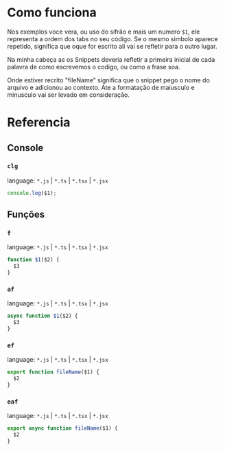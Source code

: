 
# Como funciona 
Nos exemplos voce vera, ou uso do sifrão e mais um numero `$1`, ele representa a ordem dos tabs no seu código. Se o mesmo simbolo aparece repetido, significa que oque for escrito ali vai se refletir para o outro lugar.

Na minha cabeça as os Snippets deveria refletir a primeira inicial de cada palavra de como escrevemos o codigo, ou como a frase soa.

Onde estiver recrito "fileName" significa que o snippet pego o nome do arquivo e adicionou ao contexto. Ate a formatação de maiusculo e minusculo vai ser levado em consideração.

# Referencia 


## Console

### ``clg`` 
language: ``*.js`` | ``*.ts`` | ``*.tsx`` | ``*.jsx``

```js
console.log($1);
```

## Funções 

### ``f``
language: ``*.js`` | ``*.ts`` | ``*.tsx`` | ``*.jsx``
```ts
function $1($2) {
  $3
}
```

### ``af``
language: ``*.js`` | ``*.ts`` | ``*.tsx`` | ``*.jsx``
```ts
async function $1($2) {
  $3
}
```

### ``ef``
language: ``*.js`` | ``*.ts`` | ``*.tsx`` | ``*.jsx``
```ts
export function fileName($1) {
  $2    
}

```

### ``eaf``
language: ``*.js`` | ``*.ts`` | ``*.tsx`` | ``*.jsx``
```ts
export async function fileName($1) {
  $2    
}
```


